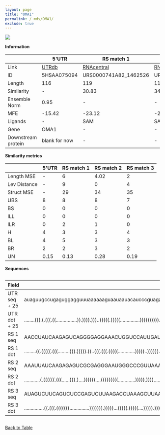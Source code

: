 ```yaml
---
layout: page
title: "OMA1"
permalink: /_mds/OMA1/
exclude: true
---
```




![](../../alns_9.28.22/aln_5HSAA075094_0.975.png?raw=true)


**Information**

| | 5'UTR       | RS match 1   | RS match 2  | RS match 3 |
| ---- | ----------- | ----------- | ----------- | ----------- |
| Link | <a href="http://utrdb.ba.itb.cnr.it/getutr/5HSAA075094/1" target="_blank" rel="noopener noreferrer">UTRdb</a>   | <a href="https://rnacentral.org/rna/URS0000741A82/1462526" target="_blank" rel="noopener noreferrer">RNAcentral</a>     |<a href="https://rnacentral.org/rna/URS0000D8F36B/1797457" target="_blank" rel="noopener noreferrer">RNAcentral</a>  | <a href="https://rnacentral.org/rna/URS0000C843B7/690567" target="_blank" rel="noopener noreferrer">RNAcentral</a>   |
| ID | 5HSAA075094     | URS0000741A82_1462526     | URS0000D8F36B_1797457     | URS0000C843B7_690567     |
| Length | 116     |  119    | 116   |  118    |
| Similarity | - | 30.83 | 34.02 | 35.81 |
| Ensemble Norm | 0.95 | - | - | - |
| MFE | -15.42 | -23.12 | -29.28 | -29.70 |
| Ligands | - | SAM | SAM | molybdenum |
| Gene | OMA1 | - | - | - |
| Downstream protein | blank for now    |    -    | -  | - |


**Similarity metrics**

| | 5'UTR       | RS match 1   | RS match 2  | RS match 3 |
| ---- | ----------- | ----------- | ----------- | ----------- |
| Length MSE | - | 6 | 4.02 | 2 |
| Lev Distance | - | 9 | 0 | 4 |
| Struct MSE | - | 29 | 34 | 35 |
| UBS| 8 | 8 | 8 | 7 |
| BS | 0 | 0 | 0 | 0 |
| ILL | 0 | 0 | 0 | 0 |
| ILR | 0 | 2 | 1 | 0 |
| H | 4 | 3 | 3 | 4 |
| BL | 4 | 5 | 3 | 3 |
| BR | 2 | 2 | 3 | 2 |
| UN | 0.15 | 0.13 | 0.28 | 0.19 |

**Sequences**


<div style="overflow-x:auto;">

<table>
<colgroup>
<col width="30%" />
<col width="70%" />
</colgroup>
<thead>
<tr class="header">
<th>Field</th>
<th>Description</th>
</tr>
</thead>
<tbody>
<tr>
<td markdown="span">UTR seq + 25 </td>
<td markdown="span"> auaguugccugaguggagguuuaaaaaaguaauaauacaucccguagaaauuugaacugcacagaaauauauaagguagucaagugaaaaaATGAGCTTCATCTGTGGATTGCAGT </td>
</tr>
<tr>
<td markdown="span">UTR dot + 25  </td>
<td markdown="span"> ........(((.(.(((.((................)).)))).)))..(((((.(((((...............))))))))))......((((...))))((((.....)))).
</td>
</tr>


<tr>
<td markdown="span">RS 1 seq </td>
<td markdown="span"> AACCUAUCAAGAGUCAGGGGAGGAAACUGGUCCAUUGAUCCUGCGGCAACCAUACUCUAUUUGUUAUUCCGAGUAAAGGUGCUAAAUCCAGCAAACGAAACUUGUUUGAAAGAUGGGAA
</td>
</tr>


<tr>
<td markdown="span">RS 1 dot </td>
<td markdown="span"> .........((.(((((.(((.........))).))))).))..(((.(((.(((((.............)))))..))))))...((((.(((((((...))))))).....))))..
</td>
</tr>


<tr>
<td markdown="span">RS 2 seq </td>
<td markdown="span"> AAAUUAUCAAGAGAGUCGCGAGGGAAUGGGCCCGUUAAAGCGACCGACAACCGAUCCUGAGCUUAAGUCGAAGGAUACGGUGCCAAAUCCCACCCAAAUGGAGGGAAAGAUAAGCC
</td>
</tr>


<tr>
<td markdown="span">RS 2 dot </td>
<td markdown="span"> ............(.((((((.(((......))).)....))))))....(((((((((.............))))).))))......((((.((.....)).))))..........
</td>
</tr>


<tr>
<td markdown="span">RS 3 seq </td>
<td markdown="span"> AUAGUCUUCAGUCUCCGAGUCUUAAGACCUAAAGCUUAAACCAUGGUUUUACGACCGAUAGGGUGCAACUGGAAACGGUUACGCCUCCCAUGCGGAAAGGAGCGAGCUGUAAAGGCUU
</td>
</tr>


<tr>
<td markdown="span">RS 3 dot </td>
<td markdown="span"> ...............((.(((.(((((((...............))))))).)))))...(((((.(((((....))))).))))).....((........))(((((.....)))))
</td>
</tr>

</tbody>
</table>


</div>


[Back to Table](../../display)
